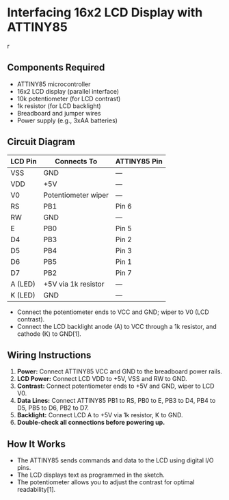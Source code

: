 # Interfacing 16x2 LCD Display with ATTINY85

r

## Components Required

- ATTINY85 microcontroller
- 16x2 LCD display (parallel interface)
- 10k potentiometer (for LCD contrast)
- 1k resistor (for LCD backlight)
- Breadboard and jumper wires
- Power supply (e.g., 3xAA batteries)

## Circuit Diagram

| LCD Pin | Connects To           | ATTINY85 Pin |
|---------|-----------------------|--------------|
| VSS     | GND                   | —            |
| VDD     | +5V                   | —            |
| V0      | Potentiometer wiper   | —            |
| RS      | PB1                   | Pin 6        |
| RW      | GND                   | —            |
| E       | PB0                   | Pin 5        |
| D4      | PB3                   | Pin 2        |
| D5      | PB4                   | Pin 3        |
| D6      | PB5                   | Pin 1        |
| D7      | PB2                   | Pin 7        |
| A (LED) | +5V via 1k resistor   | —            |
| K (LED) | GND                   | —            |

- Connect the potentiometer ends to VCC and GND; wiper to V0 (LCD contrast).
- Connect the LCD backlight anode (A) to VCC through a 1k resistor, and cathode (K) to GND[1].

## Wiring Instructions

1. **Power:** Connect ATTINY85 VCC and GND to the breadboard power rails.
2. **LCD Power:** Connect LCD VDD to +5V, VSS and RW to GND.
3. **Contrast:** Connect potentiometer ends to +5V and GND, wiper to LCD V0.
4. **Data Lines:** Connect ATTINY85 PB1 to RS, PB0 to E, PB3 to D4, PB4 to D5, PB5 to D6, PB2 to D7.
5. **Backlight:** Connect LCD A to +5V via 1k resistor, K to GND.
6. **Double-check all connections before powering up.**



## How It Works

- The ATTINY85 sends commands and data to the LCD using digital I/O pins.
- The LCD displays text as programmed in the sketch.
- The potentiometer allows you to adjust the contrast for optimal readability[1].

